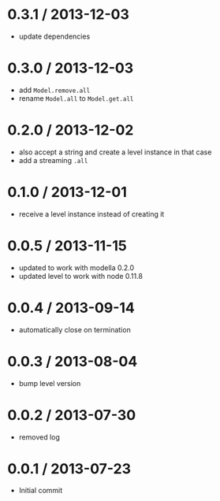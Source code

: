 # 0.3.1 / 2013-12-03

 * update dependencies

# 0.3.0 / 2013-12-03

 * add `Model.remove.all`
 * rename `Model.all` to `Model.get.all`

# 0.2.0 / 2013-12-02

 * also accept a string and create a level instance in that case
 * add a streaming `.all`

# 0.1.0 / 2013-12-01

 * receive a level instance instead of creating it

# 0.0.5 / 2013-11-15

 * updated to work with modella 0.2.0
 * updated level to work with node 0.11.8

# 0.0.4 / 2013-09-14

 * automatically close on termination

# 0.0.3 / 2013-08-04

 * bump level version

# 0.0.2 / 2013-07-30

 * removed log

# 0.0.1 / 2013-07-23

 * Initial commit